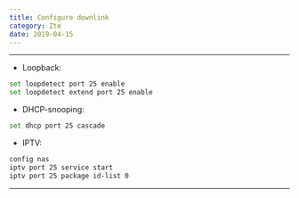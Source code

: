```yaml
---
title: Configure downlink
category: Zte
date: 2019-04-15
---
```


-----

* Loopback:
```bash
set loopdetect port 25 enable
set loopdetect extend port 25 enable
```

* DHCP-snooping:
```bash
set dhcp port 25 cascade
```

* IPTV:
```bash
config nas
iptv port 25 service start
iptv port 25 package id-list 0
```

-----